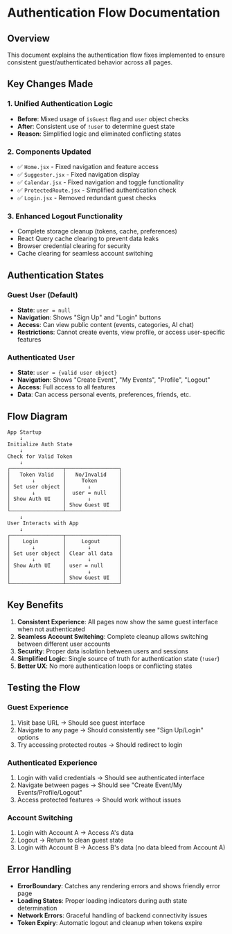 # Authentication Flow Documentation

## Overview
This document explains the authentication flow fixes implemented to ensure consistent guest/authenticated behavior across all pages.

## Key Changes Made

### 1. **Unified Authentication Logic**
- **Before**: Mixed usage of `isGuest` flag and `user` object checks
- **After**: Consistent use of `!user` to determine guest state
- **Reason**: Simplified logic and eliminated conflicting states

### 2. **Components Updated**
- ✅ `Home.jsx` - Fixed navigation and feature access
- ✅ `Suggester.jsx` - Fixed navigation display
- ✅ `Calendar.jsx` - Fixed navigation and toggle functionality
- ✅ `ProtectedRoute.jsx` - Simplified authentication check
- ✅ `Login.jsx` - Removed redundant guest checks

### 3. **Enhanced Logout Functionality**
- Complete storage cleanup (tokens, cache, preferences)
- React Query cache clearing to prevent data leaks
- Browser credential clearing for security
- Cache clearing for seamless account switching

## Authentication States

### Guest User (Default)
- **State**: `user = null`
- **Navigation**: Shows "Sign Up" and "Login" buttons
- **Access**: Can view public content (events, categories, AI chat)
- **Restrictions**: Cannot create events, view profile, or access user-specific features

### Authenticated User
- **State**: `user = {valid user object}`
- **Navigation**: Shows "Create Event", "My Events", "Profile", "Logout"
- **Access**: Full access to all features
- **Data**: Can access personal events, preferences, friends, etc.

## Flow Diagram

```
App Startup
    ↓
Initialize Auth State
    ↓
Check for Valid Token
    ↓
┌─────────────────┬─────────────────┐
│   Token Valid   │   No/Invalid    │
│       ↓         │     Token       │
│ Set user object │       ↓         │
│       ↓         │  user = null    │
│ Show Auth UI    │       ↓         │
│                 │ Show Guest UI   │
└─────────────────┴─────────────────┘
    ↓
User Interacts with App
    ↓
┌─────────────────┬─────────────────┐
│    Login        │     Logout      │
│       ↓         │       ↓         │
│ Set user object │ Clear all data  │
│       ↓         │       ↓         │
│ Show Auth UI    │ user = null     │
│                 │       ↓         │
│                 │ Show Guest UI   │
└─────────────────┴─────────────────┘
```

## Key Benefits

1. **Consistent Experience**: All pages now show the same guest interface when not authenticated
2. **Seamless Account Switching**: Complete cleanup allows switching between different user accounts
3. **Security**: Proper data isolation between users and sessions
4. **Simplified Logic**: Single source of truth for authentication state (`!user`)
5. **Better UX**: No more authentication loops or conflicting states

## Testing the Flow

### Guest Experience
1. Visit base URL → Should see guest interface
2. Navigate to any page → Should consistently see "Sign Up/Login" options
3. Try accessing protected routes → Should redirect to login

### Authenticated Experience
1. Login with valid credentials → Should see authenticated interface
2. Navigate between pages → Should see "Create Event/My Events/Profile/Logout"
3. Access protected features → Should work without issues

### Account Switching
1. Login with Account A → Access A's data
2. Logout → Return to clean guest state
3. Login with Account B → Access B's data (no data bleed from Account A)

## Error Handling

- **ErrorBoundary**: Catches any rendering errors and shows friendly error page
- **Loading States**: Proper loading indicators during auth state determination
- **Network Errors**: Graceful handling of backend connectivity issues
- **Token Expiry**: Automatic logout and cleanup when tokens expire 